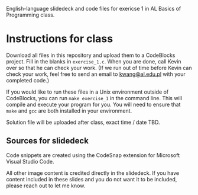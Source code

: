 English-language slidedeck and code files for exericse 1 in AL Basics of Programming class.

# Instructions for class

Download all files in this repository and upload them to a CodeBlocks project. Fill in the blanks in `exercise_1.c`. When you are done, call Kevin over so that he can check your work. (If we run out of time before Kevin can check your work, feel free to send an email to kwang@al.edu.pl with your completed code.)

If you would like to run these files in a Unix environment outside of CodeBlocks, you can run `make exercise_1` in the command line. This will compile and execute your program for you. You will need to ensure that `make` and `gcc` are both installed in your environment. 

Solution file will be uploaded after class, exact time / date TBD.

## Sources for slidedeck

Code snippets are created using the CodeSnap extension for Microsoft Visual Studio Code.

All other image content is credited directly in the slidedeck. If you have content included in these slides and you do not want it to be included, please reach out to let me know.


